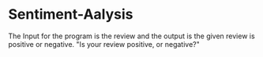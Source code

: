 # Sentiment-Aalysis
The Input for the program is the review and the output is the given review is positive or negative.
"Is your review positive, or negative?"
